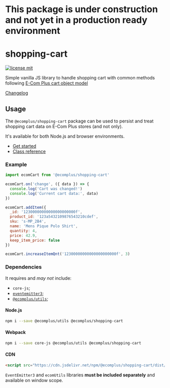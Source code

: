 # This package is under construction and not yet in a production ready environment

# shopping-cart

[![license mit](https://img.shields.io/badge/License-MIT-yellow.svg)](https://opensource.org/licenses/MIT)

Simple vanilla JS library to handle shopping cart with
common methods following
[E-Com Plus cart object model](https://developers.e-com.plus/docs/api/#/store/carts/carts)

[Changelog](https://github.com/ecomclub/shopping-cart/blob/master/CHANGELOG.md)

## Usage

The `@ecomplus/shopping-cart` package can be used to persist
and treat shopping cart data on E-Com Plus stores (and not only).

It's available for both Node.js and browser environments.

- [Get started](https://developers.e-com.plus/shopping-cart/module-@ecomplus_shopping-cart.html)
- [Class reference](https://developers.e-com.plus/shopping-cart/EcomCart.html)

### Example

```js
import ecomCart from '@ecomplus/shopping-cart'

ecomCart.on('change', ({ data }) => {
  console.log('Cart was changed!')
  console.log('Current cart data:', data)
})

ecomCart.addItem({
  _id: '12300000000000000000000f',
  product_id: '123a5432109876543210cdef',
  sku: 's-MP_2B4',
  name: 'Mens Pique Polo Shirt',
  quantity: 4,
  price: 42.9,
  keep_item_price: false
})

ecomCart.increaseItemQnt('12300000000000000000000f', 3)
```

### Dependencies

It requires and _may not_ include:

- `core-js`;
- [`eventemitter3`](https://github.com/primus/eventemitter3);
- [`@ecomplus/utils`](https://github.com/ecomclub/ecomplus-utils);

#### Node.js

```bash
npm i --save @ecomplus/utils @ecomplus/shopping-cart
```

#### Webpack

```bash
npm i --save core-js @ecomplus/utils @ecomplus/shopping-cart
```

#### CDN

```html
<script src="https://cdn.jsdelivr.net/npm/@ecomplus/shopping-cart/dist/ecom-cart.var.min.js"></script>
```

`EventEmitter3` and `ecomUtils` libraries **must be included separately**
and available on window scope.
